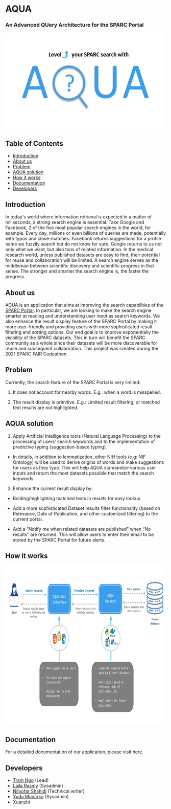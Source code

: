 # AQUA 
### An Advanced QUery Architecture for the SPARC Portal

<p align="center">
  <img src="https://github.com/SPARC-FAIR-Codeathon/aqua/raw/main/src/assets/images/logo_aqua-1.jpg" alt="interface" width="500" height="300"> 
  <br/> 
  </img>
</p>

## Table of Contents

* [Introduction](#introduction)
* [About us](#about-us)
* [Problem](#problem)
* [AQUA solution](#aqua-solution)
* [How it works](#how-it-works)
* [Documentation](#documentation)
* [Developers](#developers)

## Introduction

In today's world where information retrieval is expected in a matter of miliseconds, a strong search engine is essential. Take Google and Facebook, 2 of the five most popular search engines in the world, for example. Every day, millions or even billions of queries are made, potentially with typos and close-matches. Facebook returns suggestions for a profile name we fuzzily search but do not know for sure. Google returns to us not only what we want, but also tons of related information. In the medical research world, unless published datasets are easy to find, their potential for reuse and collaboration will be limited. A search engine serves as the middleman between scientific discovery and scientific progress in that sense. The stronger and smarter the search engine is, the faster the progress.

## About us

AQUA is an application that aims at improving the search capabilities of the [SPARC Portal](https://sparc.science/). In particular, we are looking to make the search engine smarter at reading and understanding user input as search keywords. We also enhance the result display feature of the SPARC Portal by making it more user-friendly and providing users with more sophisticated result filtering and sorting options. Our end goal is to improve exponentially the visibility of the SPARC datasets. This in turn will benefit the SPARC community as a whole since their datasets will be more discoverable for reuse and subsequent collaboration. This project was created during the 2021 SPARC FAIR Codeathon.

## Problem

Currently, the search feature of the SPARC Portal is very limited: 

1) It does not account for nearby words. E.g.: when a word is misspelled.

2) The result display is primitive. E.g.: Limited result filtering, or matched text results are not highlighted.

## AQUA solution

1) Apply Artificial Intelligence tools (Natural Language Processing) to the processing of users’ search keywords and to the implementation of predictive typing (suggestion-based typing). 

- In details, in addition to lemmatization, other NIH tools (e.g: NIF Ontology) will be used to derive origins of words and make suggestions for users as they type. This will help AQUA standardize various user inputs and return the most datasets possible that match the search keywords.

2) Enhance the current result display by:

- Bolding/highlighting matched texts in results for easy lookup

- Add a more sophisticated Dataset results filter functionality (based on Relevance, Date of Publication, and other customized filtering) to the current portal.

- Add a “Notify me when related datasets are published” when “No results” are returned. This will allow users to enter their email to be stored by the SPARC Portal for future alerts. 

## How it works


<p align="left">
  <img src="https://github.com/SPARC-FAIR-Codeathon/aqua/raw/main/src/assets/images/workflow_new.jpg" alt="interface" width="800" height="500"> 
  <br/> 
  </img>
</p>

## Documentation

For a detailed documentation of our application, please visit here.

## Developers

- [Tram Ngo](https://github.com/tramngo1603) (Lead)
- [Laila Rasmy](https://github.com/lrasmy) (Sysadmin)
- [Niloofar Shahidi](https://github.com/Niloofar-Sh) (Technical writer)
- [Yuda Munarko](https://github.com/napakalas) (Sysadmin)
- Xuanzhi
